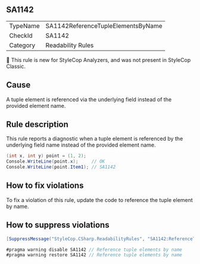 ## SA1142

<table>
<tr>
  <td>TypeName</td>
  <td>SA1142ReferenceTupleElementsByName</td>
</tr>
<tr>
  <td>CheckId</td>
  <td>SA1142</td>
</tr>
<tr>
  <td>Category</td>
  <td>Readability Rules</td>
</tr>
</table>

:memo: This rule is new for StyleCop Analyzers, and was not present in StyleCop Classic.

## Cause

A tuple element is referenced via the underlying field instead of the provided element name.

## Rule description

This rule reports a diagnostic when a tuple element is referenced by the underlying field name instead of the provided element name.

```csharp
(int x, int y) point = (1, 2);
Console.WriteLine(point.x);     // OK
Console.WriteLine(point.Item1); // SA1142
```

## How to fix violations

To fix a violation of this rule, update the code to reference the tuple element by name.

## How to suppress violations

```csharp
[SuppressMessage("StyleCop.CSharp.ReadabilityRules", "SA1142:ReferenceTupleElementsByName", Justification = "Reviewed.")]
```

```csharp
#pragma warning disable SA1142 // Reference tuple elements by name
#pragma warning restore SA1142 // Reference tuple elements by name
```
